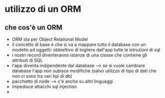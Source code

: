 # utilizzo di un ORM
## che cos'è un ORM
- ORM sta per Object Relational Model 
- il concetto di base è che si va a mappare tutto il database con un modello ad oggetti: obbiettivo di togliere dall'app tutte le istruzioni di sql 
- i nostri record diventeranno istanze di una classe che contiene gli attributi di SQL 
- l'app diventa indipendente dal database --> se si vuole cambiare database l'app non subisce modifiche (salvo utilizzo di tipo di dati che non ci sono tra vari tipi di db)
- pacchetto di node --> c'è anche su altri linguaggi 
- impedisce attacchi sql injection
- 
